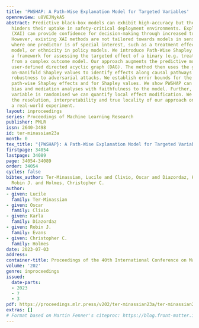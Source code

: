 ```yaml
---
title: 'PWSHAP: A Path-Wise Explanation Model for Targeted Variables'
openreview: u8VEJNykA5
abstract: Predictive black-box models can exhibit high-accuracy but their opaque nature
  hinders their uptake in safety-critical deployment environments. Explanation methods
  (XAI) can provide confidence for decision-making through increased transparency.
  However, existing XAI methods are not tailored towards models in sensitive domains
  where one predictor is of special interest, such as a treatment effect in a clinical
  model, or ethnicity in policy models. We introduce Path-Wise Shapley effects (PWSHAP),
  a framework for assessing the targeted effect of a binary (e.g. treatment) variable
  from a complex outcome model. Our approach augments the predictive model with a
  user-defined directed acyclic graph (DAG). The method then uses the graph alongside
  on-manifold Shapley values to identify effects along causal pathways whilst maintaining
  robustness to adversarial attacks. We establish error bounds for the identified
  path-wise Shapley effects and for Shapley values. We show PWSHAP can perform local
  bias and mediation analyses with faithfulness to the model. Further, if the targeted
  variable is randomised we can quantify local effect modification. We demonstrate
  the resolution, interpretability and true locality of our approach on examples and
  a real-world experiment.
layout: inproceedings
series: Proceedings of Machine Learning Research
publisher: PMLR
issn: 2640-3498
id: ter-minassian23a
month: 0
tex_title: "{PWSHAP}: A Path-Wise Explanation Model for Targeted Variables"
firstpage: 34054
lastpage: 34089
page: 34054-34089
order: 34054
cycles: false
bibtex_author: Ter-Minassian, Lucile and Clivio, Oscar and Diazordaz, Karla and Evans,
  Robin J. and Holmes, Christopher C.
author:
- given: Lucile
  family: Ter-Minassian
- given: Oscar
  family: Clivio
- given: Karla
  family: Diazordaz
- given: Robin J.
  family: Evans
- given: Christopher C.
  family: Holmes
date: 2023-07-03
address: 
container-title: Proceedings of the 40th International Conference on Machine Learning
volume: '202'
genre: inproceedings
issued:
  date-parts:
  - 2023
  - 7
  - 3
pdf: https://proceedings.mlr.press/v202/ter-minassian23a/ter-minassian23a.pdf
extras: []
# Format based on Martin Fenner's citeproc: https://blog.front-matter.io/posts/citeproc-yaml-for-bibliographies/
---
```

